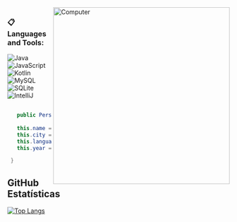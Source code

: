 <img src="https://raw.githubusercontent.com/MicaelliMedeiros/micaellimedeiros/master/image/computer-illustration.png" min-width="400px" max-width="400px" width="400px" align="right" alt="Computer">

### :clipboard: Languages and Tools:

  ![Java](https://img.shields.io/badge/Java-ED8B00?style=for-the-badge&logo=java&logoColor=white)
  ![JavaScript](https://img.shields.io/badge/JavaScript-000000?style=for-the-badge&logo=javascript&logoColor=yellow)
  ![Kotlin](https://img.shields.io/badge/Kotlin-FFFAFA?style=for-the-badge&logo=kotlin&logoColor=orange)
  ![MySQL](https://img.shields.io/badge/MySQL-00000F?style=for-the-badge&logo=mysql&logoColor=white)
  ![SQLite](https://img.shields.io/badge/SQLite-07405E?style=for-the-badge&logo=sqlite&logoColor=white)
  ![IntelliJ](https://img.shields.io/badge/IntelliJ-000000?style=for-the-badge&logo=intellij-idea&logoColor=blue)

```java
   
   public Personal(String name, String city, String language, int year) {
   
   this.name = "Henrique";
   this.city = "Taquarituba SP";
   this.language = "Java";
   this.year = 13;

 }
```


## **GitHub Estatísticas**

[![Top Langs](https://github-readme-stats.vercel.app/api/top-langs/?username=uDaddyHenrique&layout=compact)](https://github.com/uDaddyHenrique)

